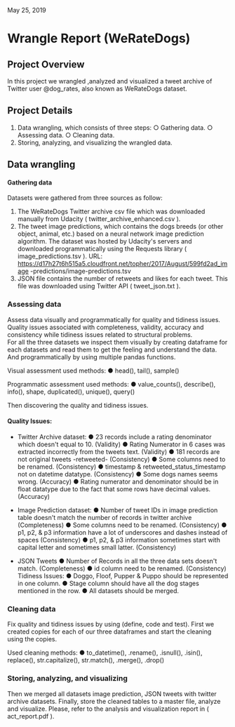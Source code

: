 May 25, 2019
# Wrangle Report (WeRateDogs)
## Project Overview
In this project we wrangled ,analyzed and visualized a tweet archive of Twitter user @dog_rates, also known as WeRateDogs dataset.

## Project Details
1. Data wrangling, which consists of three steps:
○ Gathering data.
○ Assessing data.
○ Cleaning data.
2. Storing, analyzing, and visualizing the wrangled data.

## Data wrangling
#### Gathering data
Datasets were gathered from three sources as follow:
1. The WeRateDogs Twitter archive csv file which was downloaded manually from
Udacity ( twitter_archive_enhanced.csv ).
2. The tweet image predictions, which contains the dogs breeds (or other object, animal, etc.) based on a neural network image prediction algorithm. The dataset was hosted by Udacity's servers and downloaded programmatically using the Requests library ( image_predictions.tsv ).
URL: https://d17h27t6h515a5.cloudfront.net/topher/2017/August/599fd2ad_image -predictions/image-predictions.tsv
3. JSON file contains the number of retweets and likes for each tweet. This file was downloaded using Twitter API ( tweet_json.txt ).

### Assessing data
Assess data visually and programmatically for quality and tidiness issues. Quality issues associated with completeness, validity, accuracy and consistency while tidiness issues related to structural problems.  
For all the three datasets we inspect them visually by creating dataframe for each datasets and read them to get the feeling and understand the data. And programmatically by using multiple pandas functions.

Visual assessment used methods:
● head(), tail(), sample()

Programmatic assessment used methods:
● value_counts(), describe(), info(), shape, duplicated(), unique(), query()

Then discovering the quality and tidiness issues.
#### Quality Issues:
* Twitter Archive dataset:
● 23 records include a rating denominator which doesn't equal to 10. (Validity)
● Rating Numerator in 6 cases was extracted incorrectly from the tweets text.
(Validity)
● 181 records are not original tweets -retweeted- (Consistency)
● Some columns need to be renamed. (Consistency)
● timestamp & retweeted_status_timestamp not on datetime datatype.
(Consistency)
● Some dogs names seems wrong. (Accuracy)
● Rating numerator and denominator should be in float datatype due to the fact
that some rows have decimal values. (Accuracy)

* Image Prediction dataset:
● Number of tweet IDs in image prediction table doesn't match the number of records in twitter archive (Completeness)
● Some columns need to be renamed. (Consistency)
● p1, p2, & p3 information have a lot of underscores and dashes instead of spaces
(Consistency)
● p1, p2, & p3 information sometimes start with capital letter and sometimes small
latter. (Consistency)
      
* JSON Tweets
● Number of Records in all the three data sets doesn't match. (Completeness)
● id column need to be renamed. (Consistency) Tidiness Issues:
● Doggo, Floof, Pupper & Puppo should be represented in one column.
● Stage column should have all the dog stages mentioned in the row.
● All datasets should be merged.

### Cleaning data
Fix quality and tidiness issues by using (define, code and test).
First we created copies for each of our three dataframes and start the cleaning using the copies.

Used cleaning methods:
● to_datetime(), .rename(), .isnull(), .isin(), replace(), str.capitalize(), str.match(), .merge(), .drop()

### Storing, analyzing, and visualizing
Then we merged all datasets image prediction, JSON tweets with twitter archive datasets. Finally, store the cleaned tables to a master file, analyze and visualize. Please, refer to the analysis and visualization report in ( act_report.pdf ).
     
  
